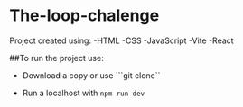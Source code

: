 # The-loop-chalenge

Project created using:
-HTML
-CSS
-JavaScript
-Vite 
-React

##To run the project use:
- Download a copy or use ```git clone``

- Run a localhost with ``` npm run dev ```
